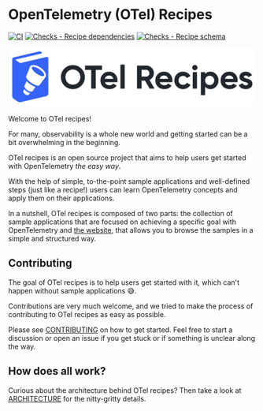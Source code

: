 # OpenTelemetry (OTel) Recipes

[![CI](https://github.com/joaopgrassi/otel-recipes/actions/workflows/recipe-samples-tests.yml/badge.svg)](https://github.com/joaopgrassi/otel-recipes/actions/workflows/recipe-samples-tests.yml)
[![Checks - Recipe dependencies](https://github.com/joaopgrassi/otel-recipes/actions/workflows/recipefile-dependency-check.yml/badge.svg)](https://github.com/joaopgrassi/otel-recipes/actions/workflows/recipefile-dependency-check.yml)
[![Checks - Recipe schema](https://github.com/joaopgrassi/otel-recipes/actions/workflows/recipefile-schema-check.yml/badge.svg)](https://github.com/joaopgrassi/otel-recipes/actions/workflows/recipefile-schema-check.yml)

[![OTel recipes Logo](./brand/logotype/recipes-horizontal-blue.png)](https://otelrecipes.com)

Welcome to OTel recipes!

For many, observability is a whole new world and getting started can be a bit overwhelming in the beginning.

OTel recipes is an open source project that aims to help users get started with OpenTelemetry
*the easy way*.

With the help of simple, to-the-point sample applications and well-defined steps (just like a recipe!)
users can learn OpenTelemetry concepts and apply them on their applications.

In a nutshell, OTel recipes is composed of two parts: the collection of sample
applications that are focused on achieving a specific goal with OpenTelemetry and
[the website](https://otelrecipes.com), that allows you to browse the samples
in a simple and structured way.

## Contributing

The goal of OTel recipes is to help users get started with it, which can't
happen without sample applications 😅.

Contributions are very much welcome, and we tried to make the process of contributing
to OTel recipes as easy as possible.

Please see [CONTRIBUTING](./CONTRIBUTING.md) on how to get started. Feel free to start a discussion
or open an issue if you get stuck or if something is unclear along the way.

## How does all work?

Curious about the architecture behind OTel recipes? Then take a look at [ARCHITECTURE](./ARCHITECTURE.md) for the nitty-gritty details.
